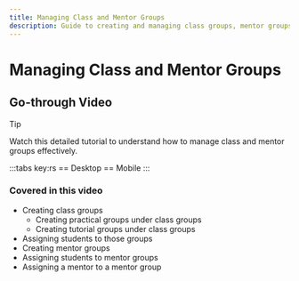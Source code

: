 ```yaml
---
title: Managing Class and Mentor Groups
description: Guide to creating and managing class groups, mentor groups, and student assignments within the ERP system.
---
```


# Managing Class and Mentor Groups

## Go-through Video

> [!TIP]
> Watch this detailed tutorial to understand how to manage class and mentor groups effectively.

:::tabs key:rs
== Desktop
<YouTubeEmbed video-id="hWSUQ-7W_Fo" />
== Mobile
<YouTubeEmbed video-id="Wyd9M0jcZG4" />
:::

### Covered in this video

- Creating class groups
  - Creating practical groups under class groups
  - Creating tutorial groups under class groups
- Assigning students to those groups
- Creating mentor groups
- Assigning students to mentor groups
- Assigning a mentor to a mentor group
